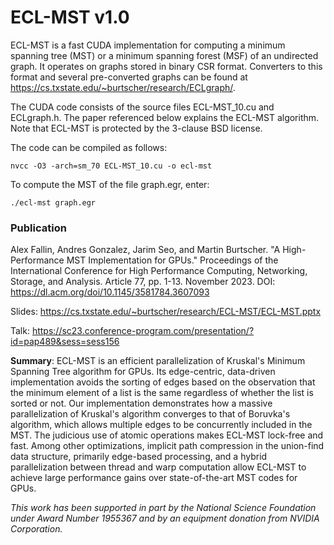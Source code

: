 # ECL-MST v1.0

ECL-MST is a fast CUDA implementation for computing a minimum spanning tree (MST) or a minimum spanning forest (MSF) of an undirected graph. It operates on graphs stored in binary CSR format. Converters to this format and several pre-converted graphs can be found at https://cs.txstate.edu/~burtscher/research/ECLgraph/.

The CUDA code consists of the source files ECL-MST_10.cu and ECLgraph.h. The paper referenced below explains the ECL-MST algorithm. Note that ECL-MST is protected by the 3-clause BSD license.

The code can be compiled as follows:

    nvcc -O3 -arch=sm_70 ECL-MST_10.cu -o ecl-mst

To compute the MST of the file graph.egr, enter:

    ./ecl-mst graph.egr


### Publication

Alex Fallin, Andres Gonzalez, Jarim Seo, and Martin Burtscher. "A High-Performance MST Implementation for GPUs." Proceedings of the International Conference for High Performance Computing, Networking, Storage, and Analysis. Article 77, pp. 1-13. November 2023. DOI: https://dl.acm.org/doi/10.1145/3581784.3607093

Slides: https://cs.txstate.edu/~burtscher/research/ECL-MST/ECL-MST.pptx

Talk: https://sc23.conference-program.com/presentation/?id=pap489&sess=sess156


**Summary**: ECL-MST is an efficient parallelization of Kruskal's Minimum Spanning Tree algorithm for GPUs. Its edge-centric, data-driven implementation avoids the sorting of edges based on the observation that the minimum element of a list is the same regardless of whether the list is sorted or not. Our implementation demonstrates how a massive parallelization of Kruskal's algorithm converges to that of Boruvka's algorithm, which allows multiple edges to be concurrently included in the MST. The judicious use of atomic operations makes ECL-MST lock-free and fast. Among other optimizations, implicit path compression in the union-find data structure, primarily edge-based processing, and a hybrid parallelization between thread and warp computation allow ECL-MST to achieve large performance gains over state-of-the-art MST codes for GPUs.


*This work has been supported in part by the National Science Foundation under Award Number 1955367 and by an equipment donation from NVIDIA Corporation.*
